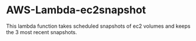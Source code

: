 # AWS-Lambda-ec2snapshot
This lambda function takes scheduled snapshots of ec2 volumes and keeps the 3 most recent snapshots.
